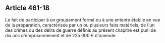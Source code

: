 Article 461-18
----
Le fait de participer à un groupement formé ou à une entente établie en vue de
la préparation, caractérisée par un ou plusieurs faits matériels, de l'un des
crimes ou des délits de guerre définis au présent chapitre est puni de dix ans
d'emprisonnement et de 225 000 € d'amende.
